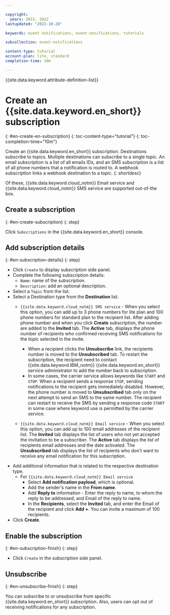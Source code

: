 ```yaml
---

copyright:
  years: 2015, 2022
lastupdated: "2022-10-28"

keywords: event notifications, event-notifications, tutorials

subcollection: event-notifications

content-type: tutorial
account-plan: lite, standard
completion-time: 10m

---
```


{{site.data.keyword.attribute-definition-list}}

# Create an {{site.data.keyword.en_short}} subscription
{: #en-create-en-subscription}
{: toc-content-type="tutorial"}
{: toc-completion-time="10m"}

Create an {{site.data.keyword.en_short}} subscription. Destinations subscribe to topics. Multiple destinations can subscribe to a single topic. An email subscription is a list of all emails IDs, and an SMS subscription is a list of all phone numbers that a notification is routed to. A webhook subscription links a webhook destination to a topic.
{: shortdesc}

Of these, {{site.data.keyword.cloud_notm}} Email service and {{site.data.keyword.cloud_notm}} SMS service are supported out-of-the box.

## Create a subscription
{: #en-create-subscription}
{: step}

Click `Subscriptions` in the {{site.data.keyword.en_short}} console.

## Add subscription details
{: #en-subscription-details}
{: step}

- Click `Create` to display subscription side panel.
- Complete the following subscription details:
    - `Name`: name of the subscription.
    - `Description`: add an optional description.
- Select a `Topic` from the list.
- Select a Destination type from the **Destination** list.
   - `{{site.data.keyword.cloud_notm}} SMS service` - When you select this option, you can add up to 3 phone numbers for lite plan and 100 phone numbers for standard plan to the recipient list. After adding phone number and when you click **Create** subscription, the number are added to the **Invited** tab. The **Active** tab, displays the phone number of recipients who confirmed receiving SMS notifications for the topic selected in the invite.
      - When a recipient clicks the **Unsubscribe** link, the recipients number is moved to the **Unsubscribed** tab. To restart the subscription, the recipient need to contact {{site.data.keyword.IBM_notm}} {{site.data.keyword.en_short}} service administrator to add the number back to subscription.
      - In some cases, the carrier service allows keywords like `START` and `STOP`. When a recipient sends a response `STOP`, sending notifications to the recipient gets immediately disabled. However, the phone number is moved to **Unsubscribed** tab only on the next attempt to send an SMS to the same number. The recipient can restart to receive the SMS by sending a response code `START` in some case where keyword use is permitted by the carrier service.

   - `{{site.data.keyword.cloud_notm}} Email service` - When you select this option, you can add up to 100 email addresses of the recipient list. The **Invited** tab displays the list of users who not yet accepted the invitation to be a subscriber. The **Active** tab displays the list of recipients email addresses and the date activated. The **Unsubscribed** tab displays the list of recipients who don't want to receive any email notification for this subscription.
- Add additional information that is related to the respective destination type.
   - For `{{site.data.keyword.cloud_notm}} Email service`
      - Select **Add notification payload**, which is optional.
      - Add the sender's name in the **From name**.
      - Add **Reply to** information - Enter the reply to name, to whom the reply to be addressed, and Email of the reply to name.
      - In the **Recipients**, select the **Invited** tab, and enter the Email of the recipient and click **Add +**. You can invite a maximum of 100 recipients.
- Click **Create**.

## Enable the subscription
{: #en-subscription-finish}
{: step}

- Click `Create` in the subscription side panel.

## Unsubscribe
{: #en-unsubscribe-finish}
{: step}

You can subscribe to or unsubscribe from specific {{site.data.keyword.en_short}} subscription. Also, users can opt out of receiving notifications for any subscription.
